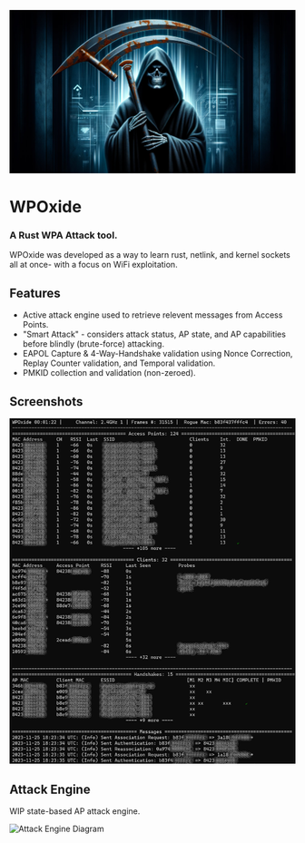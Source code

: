 
![Logo](death.png)

# WPOxide

### A Rust WPA Attack tool.

WPOxide was developed as a way to learn rust, netlink, and kernel sockets all at once- with a focus on WiFi exploitation.

## Features

- Active attack engine used to retrieve relevent messages from Access Points.
- "Smart Attack" - considers attack status, AP state, and AP capabilities before blindly (brute-force) attacking.
- EAPOL Capture & 4-Way-Handshake validation using Nonce Correction, Replay Counter validation, and Temporal validation.
- PMKID collection and validation (non-zeroed).

## Screenshots

![Screenshot](wpoxide.png)


## Attack Engine

WIP state-based AP attack engine.

![Attack Engine Diagram](engine.png)
